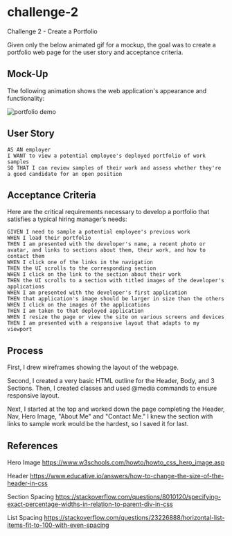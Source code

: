 # challenge-2
Challenge 2 - Create a Portfolio

Given only the below animated gif for a mockup, the goal was to create a portfolio web page for the user story and acceptance criteria. 

## Mock-Up

The following animation shows the web application's appearance and functionality:

![portfolio demo](./Assets/02-advanced-css-homework-demo.gif)

## User Story

```
AS AN employer
I WANT to view a potential employee's deployed portfolio of work samples
SO THAT I can review samples of their work and assess whether they're a good candidate for an open position
```
## Acceptance Criteria

Here are the critical requirements necessary to develop a portfolio that satisfies a typical hiring manager’s needs:

```
GIVEN I need to sample a potential employee's previous work
WHEN I load their portfolio
THEN I am presented with the developer's name, a recent photo or avatar, and links to sections about them, their work, and how to contact them
WHEN I click one of the links in the navigation
THEN the UI scrolls to the corresponding section
WHEN I click on the link to the section about their work
THEN the UI scrolls to a section with titled images of the developer's applications
WHEN I am presented with the developer's first application
THEN that application's image should be larger in size than the others
WHEN I click on the images of the applications
THEN I am taken to that deployed application
WHEN I resize the page or view the site on various screens and devices
THEN I am presented with a responsive layout that adapts to my viewport
```

## Process

First, I drew wireframes showing the layout of the webpage. 

Second, I created a very basic HTML outline for the Header, Body, and 3 Sections. Then, I created classes and used @media commands to ensure responsive layout. 

Next, I started at the top and worked down the page completing the Header, Nav, Hero Image, "About Me" and "Contact Me." I knew the section with links to sample work would be the hardest, so I saved it for last. 

## References

Hero Image
https://www.w3schools.com/howto/howto_css_hero_image.asp

Header 
https://www.educative.io/answers/how-to-change-the-size-of-the-header-in-css

Section Spacing
https://stackoverflow.com/questions/8010120/specifying-exact-percentage-widths-in-relation-to-parent-div-in-css

List Spacing
https://stackoverflow.com/questions/23226888/horizontal-list-items-fit-to-100-with-even-spacing